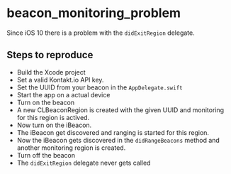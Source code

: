# beacon_monitoring_problem

Since iOS 10 there is a problem with the `didExitRegion` delegate.

## Steps to reproduce

* Build the Xcode project
* Set a valid Kontakt.io API key.
* Set the UUID from your beacon in the `AppDelegate.swift`
* Start the app on a actual device
* Turn on the beacon
* A new CLBeaconRegion is created with the given UUID and monitoring for this region is actived.
* Now turn on the iBeacon.
* The iBeacon get discovered and ranging is started for this region.
* Now the iBeacon gets discovered in the `didRangeBeacons` method and another monitoring region is created.
* Turn off the beacon
* The `didExitRegion` delegate never gets called
